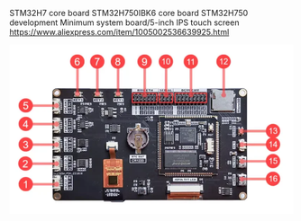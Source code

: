 STM32H7 core board STM32H750IBK6 core board STM32H750 development Minimum system board/5-inch IPS touch screen
https://www.aliexpress.com/item/1005002536639925.html

![Screenshot](https://github.com/yym36100/stm32h750ibk6_5inchdisp/blob/master/isolutions.webp)
